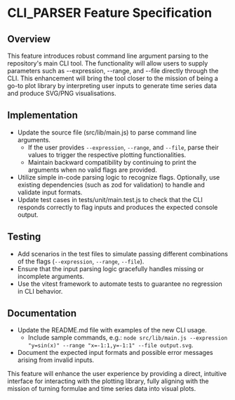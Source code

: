 # CLI_PARSER Feature Specification

## Overview
This feature introduces robust command line argument parsing to the repository's main CLI tool. The functionality will allow users to supply parameters such as --expression, --range, and --file directly through the CLI. This enhancement will bring the tool closer to the mission of being a go-to plot library by interpreting user inputs to generate time series data and produce SVG/PNG visualisations.

## Implementation
- Update the source file (src/lib/main.js) to parse command line arguments.
  - If the user provides `--expression`, `--range`, and `--file`, parse their values to trigger the respective plotting functionalities.
  - Maintain backward compatibility by continuing to print the arguments when no valid flags are provided.
- Utilize simple in-code parsing logic to recognize flags. Optionally, use existing dependencies (such as zod for validation) to handle and validate input formats.
- Update test cases in tests/unit/main.test.js to check that the CLI responds correctly to flag inputs and produces the expected console output.

## Testing
- Add scenarios in the test files to simulate passing different combinations of the flags (`--expression`, `--range`, `--file`).
- Ensure that the input parsing logic gracefully handles missing or incomplete arguments.
- Use the vitest framework to automate tests to guarantee no regression in CLI behavior.

## Documentation
- Update the README.md file with examples of the new CLI usage.
  - Include sample commands, e.g.: `node src/lib/main.js --expression "y=sin(x)" --range "x=-1:1,y=-1:1" --file output.svg`.
- Document the expected input formats and possible error messages arising from invalid inputs.

This feature will enhance the user experience by providing a direct, intuitive interface for interacting with the plotting library, fully aligning with the mission of turning formulae and time series data into visual plots.
